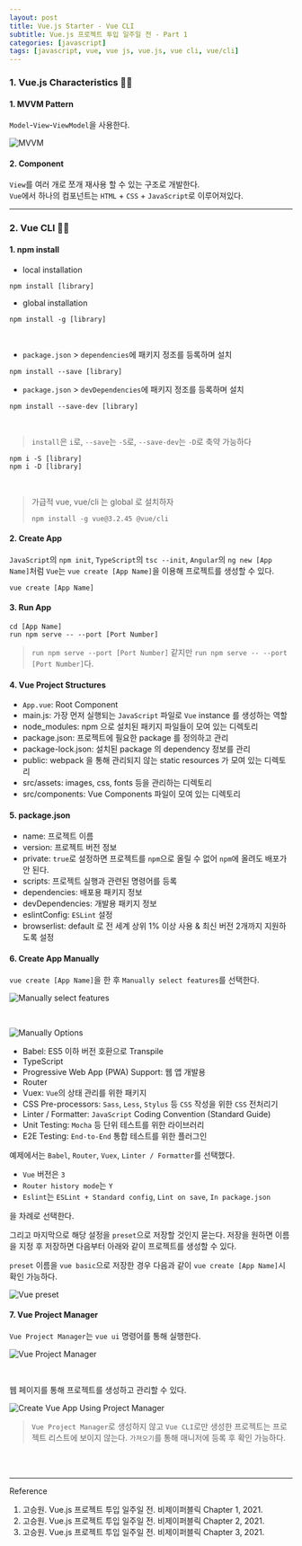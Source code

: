 ```yaml
---
layout: post
title: Vue.js Starter - Vue CLI
subtitle: Vue.js 프로젝트 투입 일주일 전 - Part 1
categories: [javascript]
tags: [javascript, vue, vue js, vue.js, vue cli, vue/cli]
---
```


### 1. Vue.js Characteristics 👩‍💻

#### 1. MVVM Pattern

`Model`-`View`-`ViewModel`을 사용한다.

![MVVM](/assets/images/posts/2022-12-09-vue-starter-part1/mvvm.png)

#### 2. Component

`View`를 여러 개로 쪼개 재사용 할 수 있는 구조로 개발한다.  
`Vue`에서 하나의 컴포넌트는 `HTML` + `CSS` + `JavaScript`로 이루어져있다.

---

### 2. Vue CLI 👩‍💻

#### 1. npm install

- local installation

```shell
npm install [library]
```

- global installation

```shell
npm install -g [library]
```

<br>

- `package.json` > `dependencies`에 패키지 정조를 등록하며 설치

```shell
npm install --save [library]
```

- `package.json` > `devDependencies`에 패키지 정조를 등록하며 설치

```shell
npm install --save-dev [library]
```

<br>

> `install`은 `i`로, `--save`는 `-S`로, `--save-dev`는 `-D`로 축약 가능하다

```shell
npm i -S [library]
npm i -D [library]
```

<br>

> 가급적 vue, vue/cli 는 global 로 설치하자
> 
> ```shell
> npm install -g vue@3.2.45 @vue/cli
> ```

#### 2. Create App

`JavaScript`의 `npm init`, `TypeScript`의 `tsc --init`, 
`Angular`의 `ng new [App Name]`처럼 `Vue`는 `vue create [App Name]`을 
이용해 프로젝트를 생성할 수 있다.

```shell
vue create [App Name]
```

#### 3. Run App

```shell
cd [App Name]
run npm serve -- --port [Port Number]
```

> `run npm serve --port [Port Number]` 같지만 
> `run npm serve -- --port [Port Number]`다.

#### 4. Vue Project Structures

- `App.vue`: Root Component
- main.js: 가장 먼저 실행되는 `JavaScript` 파일로 `Vue` instance 를 생성하는 역할
- node_modules: npm 으로 설치된 패키지 파일들이 모여 있는 디렉토리
- package.json: 프로젝트에 필요한 package 를 정의하고 관리
- package-lock.json: 설치된 package 의 dependency 정보를 관리
- public: webpack 을 통해 관리되지 않는 static resources 가 모여 있는 디렉토리
- src/assets: images, css, fonts 등을 관리하는 디렉토리
- src/components: Vue Components 파일이 모여 있는 디렉토리

#### 5. package.json

- name: 프로젝트 이름
- version: 프로젝트 버전 정보
- private: `true`로 설정하면 프로젝트를 `npm`으로 올릴 수 없어 `npm`에 올려도 배포가 안 된다.
- scripts: 프로젝트 실행과 관련된 명령어를 등록
- dependencies: 배포용 패키지 정보
- devDependencies: 개발용 패키지 정보
- eslintConfig: `ESLint` 설정
- browserlist: default 로 전 세계 상위 1% 이상 사용 & 최신 버전 2개까지 지원하도록 설정

#### 6. Create App Manually

`vue create [App Name]`을 한 후 `Manually select features`를 선택한다.

![Manually select features](/assets/images/posts/2022-12-09-vue-starter-part1/vue-project-manually01.png)

<br>

![Manually Options](/assets/images/posts/2022-12-09-vue-starter-part1/vue-project-manually02.png)

- Babel: ES5 이하 버전 호환으로 Transpile
- TypeScript
- Progressive Web App (PWA) Support: 웹 앱 개발용
- Router
- Vuex: `Vue`의 상태 관리를 위한 패키지
- CSS Pre-processors: `Sass`, `Less`, `Stylus` 등 `CSS` 작성을 위한 `CSS` 전처리기
- Linter / Formatter: `JavaScript` Coding Convention (Standard Guide)
- Unit Testing: `Mocha` 등 단위 테스트를 위한 라이브러리
- E2E Testing: `End-to-End` 통합 테스트를 위한 플러그인

예제에서는 `Babel`, `Router`, `Vuex`, `Linter / Formatter`를 선택했다.  

- `Vue` 버전은 `3`
- `Router history mode`는 `Y`
- `Eslint`는 `ESLint + Standard config`, `Lint on save`, `In package.json`

을 차례로 선택한다.

그리고 마지막으로 해당 설정을 `preset`으로 저장할 것인지 묻는다. 저장을 원하면 이름을 지정 후 
저장하면 다음부터 아래와 같이 프로젝트를 생성할 수 있다.

`preset` 이름을 `vue basic`으로 저장한 경우 다음과 같이 `vue create [App Name]`시 확인 가능하다.

![Vue preset](/assets/images/posts/2022-12-09-vue-starter-part1/vue-project-manually03.png)

#### 7. Vue Project Manager

`Vue Project Manager`는 `vue ui` 명령어를 통해 실행한다.

![Vue Project Manager](/assets/images/posts/2022-12-09-vue-starter-part1/vue-ui.png)

<br>

웹 페이지를 통해 프로젝트를 생성하고 관리할 수 있다.

![Create Vue App Using Project Manager](/assets/images/posts/2022-12-09-vue-starter-part1/create-vue-using-project-manager.png)

> `Vue Project Manager`로 생성하지 않고 `Vue CLI`로만 생성한 프로젝트는 프로젝트 리스트에 보이지 않는다. 
> `가져오기`를 통해 매니저에 등록 후 확인 가능하다.

<br><br>

---
Reference

1. 고승원. Vue.js 프로젝트 투입 일주일 전. 비제이퍼블릭 Chapter 1, 2021.
2. 고승원. Vue.js 프로젝트 투입 일주일 전. 비제이퍼블릭 Chapter 2, 2021.
3. 고승원. Vue.js 프로젝트 투입 일주일 전. 비제이퍼블릭 Chapter 3, 2021.
